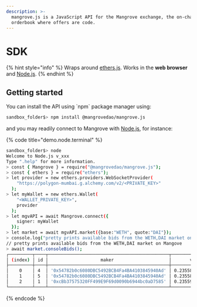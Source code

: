 ```yaml
---
description: >-
  mangrove.js is a JavaScript API for the Mangrove exchange, the on-chain
  orderbook where offers are code.
---
```


# SDK

{% hint style="info" %}
Wraps around [ethers.js](https://github.com/ethers-io/ethers.js). Works in the **web browser** and [Node.js](https://nodejs.org/en/).
{% endhint %}

## Getting started

You can install the API using \`npm\` package manager using:

```bash
sandbox_folder$> npm install @mangrovedao/mangrove.js
```

and you may readily connect to Mangrove with [Node.js](https://nodejs.org/en/), for instance:

{% code title="demo.node.terminal" %}
```bash
sandbox_folder$> node
Welcome to Node.js v_xxx
Type ".help" for more information.
> const { Mangrove } = require("@mangrovedao/mangrove.js");
> const { ethers } = require("ethers");
> let provider = new ethers.providers.WebSocketProvider(
    "https://polygon-mumbai.g.alchemy.com/v2/<PRIVATE_KEY>"
  );
> let myWallet = new ethers.Wallet(
    "<WALLET_PRIVATE_KEY>",
    provider
  );
> let mgvAPI = await Mangrove.connect({
    signer: myWallet
  });
> let market = await mgvAPI.market({base:"WETH", quote:"DAI"});
> console.log("pretty prints available bids from the WETH,DAI market on Mangove");
// pretty prints available bids from the WETH,DAI market on Mangove
> await market.consoleBids();
┌─────────┬────┬──────────────────────────────────────────────┬─────────────────────┬───────────────────────────┐
│ (index) │ id │                    maker                     │       volume        │           price           │
├─────────┼────┼──────────────────────────────────────────────┼─────────────────────┼───────────────────────────┤
│    0    │ 4  │ '0x54782b0c6080DBC5492BCB4Fa4BA4103845940Ad' │ 0.2355813953488372  │ 4244.81737413622919031855 │
│    1    │ 5  │ '0x54782b0c6080DBC5492BCB4Fa4BA4103845940Ad' │ 0.2355813953488372  │ 4244.81737413622919031855 │
│    2    │ 1  │ '0xcBb37575320FF499E9F69d0090b6944bc0aD7585' │ 0.23559598787030558 │ 4244.55445544554446426917 │
└─────────┴────┴──────────────────────────────────────────────┴─────────────────────┴───────────────────────────┘
```
{% endcode %}
